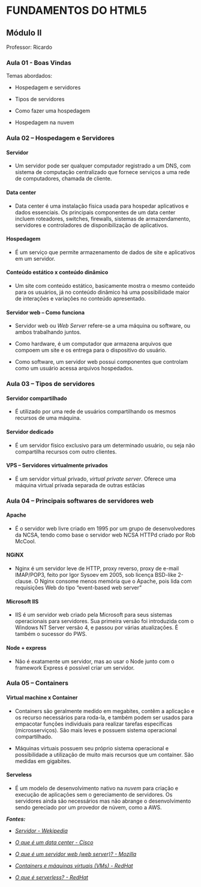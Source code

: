 # FUNDAMENTOS DO HTML5

## Módulo II

Professor: Ricardo

### Aula 01 - Boas Vindas

Temas abordados:

- Hospedagem e servidores

- Tipos de servidores

- Como fazer uma hospedagem

- Hospedagem na nuvem

### Aula 02 – Hospedagem e Servidores

#### **Servidor**

- Um servidor pode ser qualquer computador registrado a um DNS, com sistema de computação centralizado que fornece serviços a uma rede de computadores, chamada de cliente.

#### **Data center**

- Data center é uma instalação física usada para hospedar aplicativos e dados essenciais. Os principais componentes de um data center incluem roteadores, switches, firewalls, sistemas de armazendamento, servidores e controladores de disponibilização de aplicativos.

#### **Hospedagem**

- É um serviço que permite armazenamento de dados de site e aplicativos em um servidor.

#### **Conteúdo estático x conteúdo dinâmico**

- Um site com conteúdo estático, basicamente mostra o mesmo conteúdo para os usuários, já no conteúdo dinâmico há uma possibilidade maior de interações e variações no conteúdo apresentado.

#### **Servidor web – Como funciona**

- Servidor web ou *Web Server* refere-se a uma máquina ou software, ou ambos trabalhando juntos.

- Como hardware, é um computador que armazena arquivos que compoem um site e os entrega para o dispositivo do usuário.

- Como software, um servidor web possui componentes que controlam como um usuário acessa arquivos hospedados.

### Aula 03 – Tipos de servidores

#### **Servidor compartilhado**

- É utilizado por uma rede de usuários compartilhando os mesmos recursos de uma máquina.

#### **Servidor dedicado**

- É um servidor físico exclusivo para um determinado usuário, ou seja não compartilha recursos com outro clientes.

#### **VPS – Servidores virtualmente privados**

- É um servidor virtual privado, *virtual private server*. Oferece uma máquina virtual privada separada de outras estâcias

### Aula 04 – Principais softwares de servidores web

#### **Apache**

- É o servidor web livre criado em 1995 por um grupo de desenvolvedores da NCSA, tendo como base o servidor web NCSA HTTPd criado por Rob McCool.

#### **NGiNX**

- Nginx é um servidor leve de HTTP, proxy reverso, proxy de e-mail IMAP/POP3, feito por Igor Sysoev em 2005, sob licença BSD-like 2-clause. O Nginx consome menos memória que o Apache, pois lida com requisições Web do tipo “event-based web server”

#### **Microsoft IIS**

- IIS é um servidor web criado pela Microsoft para seus sistemas operacionais para servidores. Sua primeira versão foi introduzida com o Windows NT Server versão 4, e passou por várias atualizações. É também o sucessor do PWS.

#### **Node + express**

- Não é exatamente um servidor, mas ao usar o Node junto com o framework Express é possível criar um servidor.

### Aula 05 – Containers

#### **Virtual machine x Container**

- Containers são geralmente medido em megabites, contêm a aplicação e os recurso necessários para roda-la, e também podem ser usados para empacotar funções individuais para realizar tarefas específicas (microsserviços). São mais leves e possuem sistema operacional compartilhado.

- Máquinas virtuais possuem seu próprio sistema operacional e possibilidade a utilização de muito mais recursos que um container. São medidas em gigabites.

#### **Serveless**

- É um modelo de desenvolvimento nativo na *nuvem* para criação e execução de aplicações sem o gereciamento de servidores. Os servidores ainda são necessários mas não abrange o desenvolvimento sendo gereciado por um provedor de núvem, como a AWS.

***Fontes:***

- *[Servidor - Wekipedia](https://pt.wikipedia.org/wiki/Servidor)*
- *[O que é um data center - Cisco](https://www.cisco.com/c/pt_br/solutions/data-center-virtualization/what-is-a-data-center.html)*

- *[O que é um servidor web (web server)? - Mozilla](https://developer.mozilla.org/pt-BR/docs/Learn/Common_questions/What_is_a_web_server)*

- *[Containers e máquinas virtuais (VMs) - RedHat](https://www.redhat.com/pt-br/topics/containers/containers-vs-vms)*

- *[O que é serverless? - RedHat](https://www.redhat.com/pt-br/topics/cloud-native-apps/what-is-serverless)*
